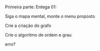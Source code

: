 Primeira parte: 
Entega 01:

Siga o mapa mental, monte o menu proposto

Crie a criação do grafo

Crie o algoritmo de ordem e grau

erro?
